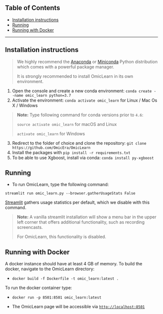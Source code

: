 ## **Table of Contents**
- [Installation instructions](#installation-instructions)
- [Running](#running)
- [Running with Docker](#running-with-docker)

---

## Installation instructions

> We highly recommend the [Anaconda](https://docs.conda.io/projects/conda/en/latest/user-guide/install/) or [Miniconda](https://docs.conda.io/en/latest/miniconda.html) Python distribution which comes with a powerful package manager. 
>
> It is strongly recommended to install OmicLearn in its own environment.

1. Open the console and create a new conda environment: `conda create --name omic_learn python=3.7`
2. Activate the environment: `conda activate omic_learn` for Linux / Mac Os X / Windows

>
> **Note:** Type following command for conda versions prior to `4.6`:
>
> `source activate omic_learn` for macOS and Linux
>
> `activate omic_learn` for Windows


3. Redirect to the folder of choice and clone the repository: `git clone https://github.com/OmicEra/OmicLearn`
4. Install the packages with `pip install -r requirements.txt`
5. To be able to use Xgboost, install via conda: `conda install py-xgboost`

## Running

- To run OmicLearn, type the following command:

`streamlit run omic_learn.py --browser.gatherUsageStats False`

[Streamlit](https://www.streamlit.io/) gathers usage statistics per default, which we disable with this command.

> **Note:** A vanilla streamlit installation will show a menu bar in the upper left corner that offers additional functionality, such as recording screencasts. 
>
> For OmicLearn, this functionality is disabled. 

## Running with Docker

A docker instance should have at least 4 GB of memory. 
To build the docker, navigate to the OmicLearn directory: 

* `docker build -f Dockerfile -t omic_learn:latest .`

To run the docker container type:
* `docker run -p 8501:8501 omic_learn:latest`

* The OmicLearn page will be accessible via [`http://localhost:8501`](http://localhost:8501)